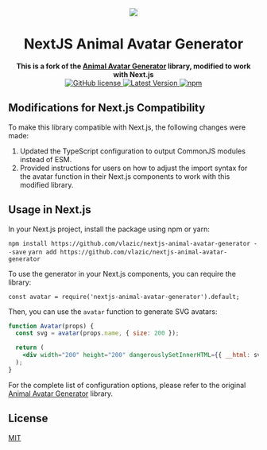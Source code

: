 <div align="center">
  <img src="https://raw.githubusercontent.com/roma-lukashik/animal-avatar-generator/e9b435bb28c8ae2dda224678bdda8faad6035373/preview.svg"/>
</div>

<h1 align="center">NextJS Animal Avatar Generator</h1>

<div align="center">
  <strong>This is a fork of the <a href="https://github.com/roma-lukashik/animal-avatar-generator">Animal Avatar Generator</a> library, modified to work with Next.js</strong>
</div>

<div align="center">
  <a href="https://github.com/roma-lukashik/animal-avatar-generator/blob/master/LICENSE">
    <img alt="GitHub license" src="https://img.shields.io/github/license/roma-lukashik/animal-avatar-generator">
  </a>
  <a href="https://www.npmjs.com/package/animal-avatar-generator" target="_blank">
    <img src="https://img.shields.io/npm/v/animal-avatar-generator" alt="Latest Version">
  </a>
  <a href="https://www.npmjs.com/package/animal-avatar-generator" target="_blank">
    <img alt="npm" src="https://img.shields.io/npm/dw/animal-avatar-generator">
  </a>
</div>

<h2>Modifications for Next.js Compatibility</h2>

To make this library compatible with Next.js, the following changes were made:

1. Updated the TypeScript configuration to output CommonJS modules instead of ESM.
2. Provided instructions for users on how to adjust the import syntax for the avatar function in their Next.js components to work with this modified library.

<h2>Usage in Next.js</h2>

In your Next.js project, install the package using npm or yarn:

`npm install https://github.com/vlazic/nextjs-animal-avatar-generator --save`
`yarn add https://github.com/vlazic/nextjs-animal-avatar-generator`

To use the generator in your Next.js components, you can require the library:

`const avatar = require('nextjs-animal-avatar-generator').default;`

Then, you can use the `avatar` function to generate SVG avatars:

```jsx
function Avatar(props) {
  const svg = avatar(props.name, { size: 200 });

  return (
    <div width="200" height="200" dangerouslySetInnerHTML={{ __html: svg }} />
  );
}
```

For the complete list of configuration options, please refer to the original [Animal Avatar Generator](https://github.com/roma-lukashik/animal-avatar-generator) library.

<h2>License</h2>
<a href="https://github.com/roma-lukashik/animal-avatar-generator/blob/master/LICENSE">MIT</a>
